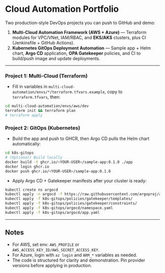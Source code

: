 # Cloud Automation Portfolio

Two production-style DevOps projects you can push to GitHub and demo:

1. **Multi-Cloud Automation Framework (AWS + Azure)** — Terraform modules for VPC/VNet, IAM/RBAC, and **EKS/AKS** clusters, plus CI (Jenkinsfile + GitHub Actions).
2. **Kubernetes GitOps Deployment Automation** — Sample app + Helm chart, **Argo CD** application, **OPA Gatekeeper** policies, and CI to build/push image and update deployments.

---


### Project 1: Multi-Cloud (Terraform)
- Fill in variables in `multi-cloud-automation/envs/*/terraform.tfvars.example`, copy to `terraform.tfvars`, then:
```bash
cd multi-cloud-automation/envs/aws/dev
terraform init && terraform plan
# terraform apply
```

### Project 2: GitOps (Kubernetes)
- Build the app and push to GHCR, then Argo CD pulls the Helm chart automatically:
```bash
cd k8s-gitops
# (Optional) Build locally
docker build -t ghcr.io/<YOUR-USER>/sample-app:0.1.0 ./app
docker login ghcr.io
docker push ghcr.io/<YOUR-USER>/sample-app:0.1.0
```
- Apply Argo CD + Gatekeeper manifests after your cluster is ready:
```bash
kubectl create ns argocd
kubectl apply -n argocd -f https://raw.githubusercontent.com/argoproj/argo-cd/stable/manifests/install.yaml
kubectl apply -f k8s-gitops/policies/gatekeeper/templates/
kubectl apply -f k8s-gitops/policies/gatekeeper/constraints/
kubectl apply -f k8s-gitops/argocd/namespace.yaml
kubectl apply -f k8s-gitops/argocd/app.yaml
```
---

## Notes
- For AWS, set env: `AWS_PROFILE` or `AWS_ACCESS_KEY_ID/AWS_SECRET_ACCESS_KEY`.
- For Azure, login with `az login` and `ARM_*` variables as needed.
- The code is structured for clarity and demonstration. Pin provider versions before applying in production.
